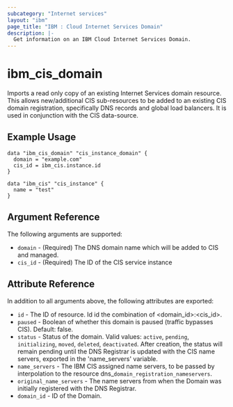 ```yaml
---
subcategory: "Internet services"
layout: "ibm"
page_title: "IBM : Cloud Internet Services Domain"
description: |-
  Get information on an IBM Cloud Internet Services Domain.
---
```


# ibm\_cis_domain

Imports a read only copy of an existing Internet Services domain resource. This allows new/additional CIS sub-resources to be added to an existing CIS domain registration, specifically DNS records and global load balancers. It is used in conjunction with the CIS data-source. 

## Example Usage

```hcl
data "ibm_cis_domain" "cis_instance_domain" {
  domain = "example.com"
  cis_id = ibm_cis.instance.id
}

data "ibm_cis" "cis_instance" {
  name = "test"
}

```

## Argument Reference

The following arguments are supported:

* `domain` - (Required) The DNS domain name which will be added to CIS and managed.
* `cis_id` - (Required) The ID of the CIS service instance

## Attribute Reference

In addition to all arguments above, the following attributes are exported:

* `id` - The ID of resource. Id id the combination of <domain_id>:<cis_id>.
* `paused` - Boolean of whether this domain is paused (traffic bypasses CIS). Default: false.
* `status` - Status of the domain. Valid values: `active`, `pending`, `initializing`, `moved`, `deleted`, `deactivated`. After creation, the status will remain pending until the DNS Registrar is updated with the CIS name servers, exported in the 'name_servers' variable. 
* `name_servers` - The IBM CIS assigned name servers, to be passed by interpolation to the resource dns_`domain_registration_nameservers`.
* `original_name_servers` - The name servers from when the Domain was initially registered with the DNS Registrar.  
* `domain_id` - ID of the Domain.  